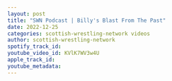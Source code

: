 ```yaml
---
layout: post
title: "SWN Podcast | Billy's Blast From The Past"
date: 2022-12-25
categories: scottish-wrestling-network videos
author: scottish-wrestling-network
spotify_track_id: 
youtube_video_id: KVlK7WV3w4U
apple_track_id: 
youtube_metadata: 
---
```

